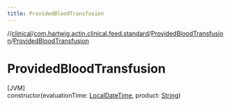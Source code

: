 ```yaml
---
title: ProvidedBloodTransfusion
---
```

//[clinical](../../../index.html)/[com.hartwig.actin.clinical.feed.standard](../index.html)/[ProvidedBloodTransfusion](index.html)/[ProvidedBloodTransfusion](-provided-blood-transfusion.html)



# ProvidedBloodTransfusion



[JVM]\
constructor(evaluationTime: [LocalDateTime](https://docs.oracle.com/javase/8/docs/api/java/time/LocalDateTime.html), product: [String](https://kotlinlang.org/api/latest/jvm/stdlib/kotlin/-string/index.html))




